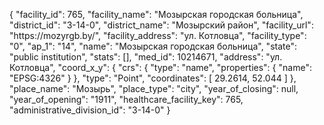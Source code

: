 {
    "facility_id": 765,
    "facility_name": "Мозырская городская больница",
    "district_id": "3-14-0",
    "district_name": "Мозырский район",
    "facility_url": "https:\/\/mozyrgb.by\/",
    "facility_address": "ул. Котловца",
    "facility_type": "0",
    "ap_1": "14",
    "name": "Мозырская городская больница",
    "state": "public institution",
    "stats": [],
    "med_id": 10214671,
    "address": "ул. Котловца",
    "coord_x_y": {
        "crs": {
            "type": "name",
            "properties": {
                "name": "EPSG:4326"
            }
        },
        "type": "Point",
        "coordinates": [
            29.2614,
            52.044
        ]
    },
    "place_name": "Мозырь",
    "place_type": "city",
    "year_of_closing": null,
    "year_of_opening": "1911",
    "healthcare_facility_key": 765,
    "administrative_division_id": "3-14-0"
}
